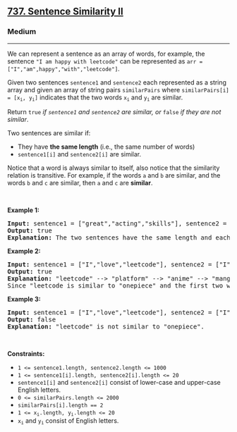 <h2><a href="https://leetcode.com/problems/sentence-similarity-ii/">737. Sentence Similarity II</a></h2><h3>Medium</h3><hr><div><p>We can represent a sentence as an array of words, for example, the sentence <code>"I am happy with leetcode"</code> can be represented as <code>arr = ["I","am",happy","with","leetcode"]</code>.</p>

<p>Given two sentences <code>sentence1</code> and <code>sentence2</code> each represented as a string array and given an array of string pairs <code>similarPairs</code> where <code>similarPairs[i] = [x<sub>i</sub>, y<sub>i</sub>]</code> indicates that the two words <code>x<sub>i</sub></code> and <code>y<sub>i</sub></code> are similar.</p>

<p>Return <code>true</code><em> if <code>sentence1</code> and <code>sentence2</code> are similar, or </em><code>false</code><em> if they are not similar</em>.</p>

<p>Two sentences are similar if:</p>

<ul>
	<li>They have <strong>the same length</strong> (i.e., the same number of words)</li>
	<li><code>sentence1[i]</code> and <code>sentence2[i]</code> are similar.</li>
</ul>

<p>Notice that a word is always similar to itself, also notice that the similarity relation is transitive. For example, if the words <code>a</code> and <code>b</code> are similar, and the words <code>b</code> and <code>c</code> are similar, then&nbsp;<code>a</code> and <code>c</code> are <strong>similar</strong>.</p>

<p>&nbsp;</p>
<p><strong>Example 1:</strong></p>

<pre style="position: relative;"><strong>Input:</strong> sentence1 = ["great","acting","skills"], sentence2 = ["fine","drama","talent"], similarPairs = [["great","good"],["fine","good"],["drama","acting"],["skills","talent"]]
<strong>Output:</strong> true
<strong>Explanation:</strong> The two sentences have the same length and each word i of sentence1 is also similar to the corresponding word in sentence2.
<div class="open_grepper_editor" title="Edit &amp; Save To Grepper"></div></pre>

<p><strong>Example 2:</strong></p>

<pre style="position: relative;"><strong>Input:</strong> sentence1 = ["I","love","leetcode"], sentence2 = ["I","love","onepiece"], similarPairs = [["manga","onepiece"],["platform","anime"],["leetcode","platform"],["anime","manga"]]
<strong>Output:</strong> true
<strong>Explanation:</strong> "leetcode" --&gt; "platform" --&gt; "anime" --&gt; "manga" --&gt; "onepiece".
Since "leetcode is similar to "onepiece" and the first two words are the same, the two sentences are similar.<div class="open_grepper_editor" title="Edit &amp; Save To Grepper"></div></pre>

<p><strong>Example 3:</strong></p>

<pre style="position: relative;"><strong>Input:</strong> sentence1 = ["I","love","leetcode"], sentence2 = ["I","love","onepiece"], similarPairs = [["manga","hunterXhunter"],["platform","anime"],["leetcode","platform"],["anime","manga"]]
<strong>Output:</strong> false
<strong>Explanation:</strong> "leetcode" is not similar to "onepiece".
<div class="open_grepper_editor" title="Edit &amp; Save To Grepper"></div></pre>

<p>&nbsp;</p>
<p><strong>Constraints:</strong></p>

<ul>
	<li><code>1 &lt;= sentence1.length, sentence2.length &lt;= 1000</code></li>
	<li><code>1 &lt;= sentence1[i].length, sentence2[i].length &lt;= 20</code></li>
	<li><code>sentence1[i]</code> and <code>sentence2[i]</code> consist of lower-case and upper-case English letters.</li>
	<li><code>0 &lt;= similarPairs.length &lt;= 2000</code></li>
	<li><code>similarPairs[i].length == 2</code></li>
	<li><code>1 &lt;= x<sub>i</sub>.length, y<sub>i</sub>.length &lt;= 20</code></li>
	<li><code>x<sub>i</sub></code> and <code>y<sub>i</sub></code> consist of English letters.</li>
</ul>
</div>